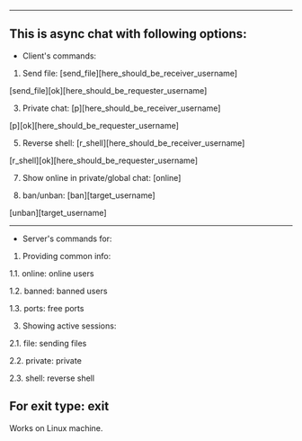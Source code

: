 ----------------------------------------------------
This is async chat with following options:
----------------------------------------------------
- Client's commands:
1. Send file:
[send_file][here_should_be_receiver_username]

[send_file][ok][here_should_be_requester_username]

3. Private chat:
[p][here_should_be_receiver_username]

[p][ok][here_should_be_requester_username]

5. Reverse shell:
[r_shell][here_should_be_receiver_username]
	
[r_shell][ok][here_should_be_requester_username]

7. Show online in private/global chat:
[online]

8. ban/unban:
[ban][target_username]

[unban][target_username]

----------------------------------------------------
- Server's commands for:
1. Providing common info:
   
1.1. online: online users

1.2. banned: banned users

1.3. ports: free ports

3. Showing active sessions:

2.1. file: sending files

2.2. private: private

2.3. shell: reverse shell

For exit type: exit
----------------------------------------------------

Works on Linux machine.
